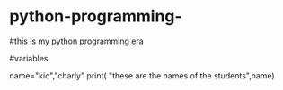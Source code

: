 # python-programming-
#this is my python programming era 

#variables

name="kio","charly"
print( "these are the names of the students",name)
